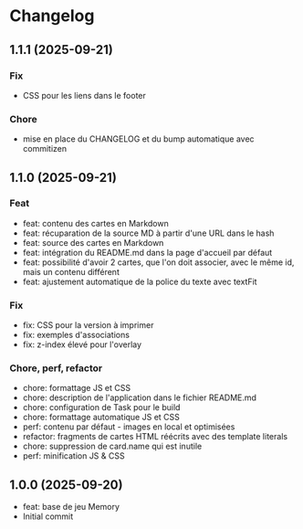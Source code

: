 # Changelog

## 1.1.1 (2025-09-21)

### Fix

- CSS pour les liens dans le footer

### Chore

- mise en place du CHANGELOG et du bump automatique avec commitizen

## 1.1.0 (2025-09-21)

### Feat

- feat: contenu des cartes en Markdown
- feat: récuparation de la source MD à partir d'une URL dans le hash
- feat: source des cartes en Markdown
- feat: intégration du README.md dans la page d'accueil par défaut
- feat: possibilité d'avoir 2 cartes, que l'on doit associer, avec le même id, mais un contenu différent
- feat: ajustement automatique de la police du texte avec textFit

### Fix

- fix: CSS pour la version à imprimer
- fix: exemples d'associations
- fix: z-index élevé pour l'overlay

### Chore, perf, refactor

- chore: formattage JS et CSS
- chore: description de l'application dans le fichier README.md
- chore: configuration de Task pour le build
- chore: formattage automatique JS et CSS
- perf: contenu par défaut - images en local et optimisées
- refactor: fragments de cartes HTML réécrits avec des template literals
- chore: suppression de card.name qui est inutile
- perf: minification JS & CSS

## 1.0.0 (2025-09-20)

- feat: base de jeu Memory
- Initial commit
